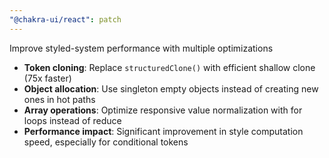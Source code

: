 ```yaml
---
"@chakra-ui/react": patch
---
```


Improve styled-system performance with multiple optimizations

- **Token cloning**: Replace `structuredClone()` with efficient shallow clone
  (75x faster)
- **Object allocation**: Use singleton empty objects instead of creating new
  ones in hot paths
- **Array operations**: Optimize responsive value normalization with for loops
  instead of reduce
- **Performance impact**: Significant improvement in style computation speed,
  especially for conditional tokens
